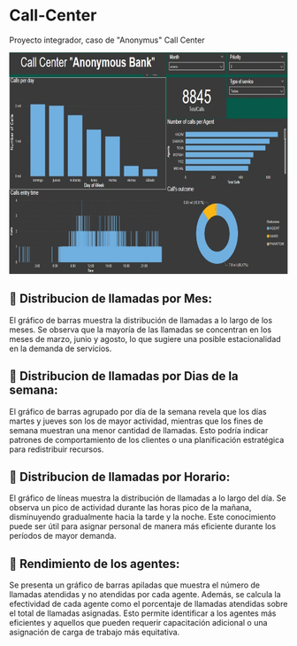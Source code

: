 # Call-Center
Proyecto integrador, caso de "Anonymus" Call Center

<p align="center">
<img src="https://github.com/Malggan/Call-Center/blob/main/Call%20Center%20IMGS/DashB.jpg" alt="Dashboeard completo" width="650" height="400">
</p>

## :abacus: Distribucion de llamadas por Mes:
El gráfico de barras muestra la distribución de llamadas a lo largo de los meses. Se observa que la mayoría de las llamadas se concentran en los meses de marzo, junio y agosto, lo que sugiere una posible estacionalidad en la demanda de servicios.
<br>
## :abacus: Distribucion de llamadas por Dias de la semana:
El gráfico de barras agrupado por día de la semana revela que los días martes y jueves son los de mayor actividad, mientras que los fines de semana muestran una menor cantidad de llamadas. Esto podría indicar patrones de comportamiento de los clientes o una planificación estratégica para redistribuir recursos.
<br>
## :abacus: Distribucion de llamadas por Horario:
El gráfico de líneas muestra la distribución de llamadas a lo largo del día. Se observa un pico de actividad durante las horas pico de la mañana, disminuyendo gradualmente hacia la tarde y la noche. Este conocimiento puede ser útil para asignar personal de manera más eficiente durante los períodos de mayor demanda.
<br>
## :abacus: Rendimiento de los agentes:
Se presenta un gráfico de barras apiladas que muestra el número de llamadas atendidas y no atendidas por cada agente. Además, se calcula la efectividad de cada agente como el porcentaje de llamadas atendidas sobre el total de llamadas asignadas. Esto permite identificar a los agentes más eficientes y aquellos que pueden requerir capacitación adicional o una asignación de carga de trabajo más equitativa.
